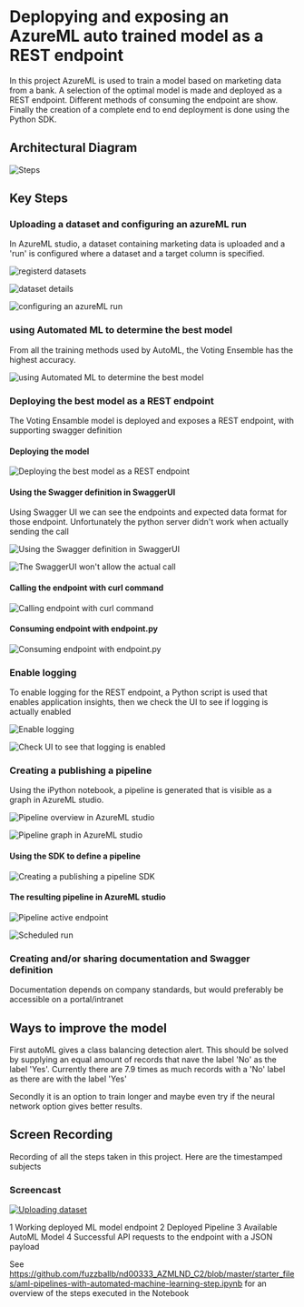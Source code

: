 # Deplopying and exposing an AzureML auto trained model as a REST endpoint

In this project AzureML is used to train a model based on marketing data from a bank. A selection of the optimal model is made and deployed as a REST endpoint. Different methods of consuming the endpoint are show. Finally the creation of a complete end to end deployment is done using the Python SDK.

## Architectural Diagram

![Steps](https://github.com/fuzzballb/nd00333_AZMLND_C2/blob/master/starter_files/Screenshots/Steps.PNG "Steps")

## Key Steps

### Uploading a dataset and configuring an azureML run

In AzureML studio, a dataset containing marketing data is uploaded and a 'run' is configured where a dataset and a target column is specified. 

![registerd datasets](https://github.com/fuzzballb/nd00333_AZMLND_C2/blob/master/starter_files/Screenshots/Review/1_1_registerd-dataset.PNG "registerd datasets")

![dataset details](https://github.com/fuzzballb/nd00333_AZMLND_C2/blob/master/starter_files/Screenshots/Review/1_dataset-available.PNG "datasets details")

![configuring an azureML run](https://github.com/fuzzballb/nd00333_AZMLND_C2/blob/master/starter_files/Screenshots/AutoMLrun.PNG "configuring an azureML run")


### using Automated ML to determine the best model

From all the training methods used by AutoML, the Voting Ensemble has the highest accuracy. 

![using Automated ML to determine the best model](https://github.com/fuzzballb/nd00333_AZMLND_C2/blob/master/starter_files/Screenshots/Trained_models.PNG "using Automated ML to determine the best model")


### Deploying the best model as a REST endpoint

The Voting Ensamble model is deployed and exposes a REST endpoint, with supporting swagger definition

#### Deploying the model
![Deploying the best model as a REST endpoint](https://github.com/fuzzballb/nd00333_AZMLND_C2/blob/master/starter_files/Screenshots/EndpointReady.PNG "Deploying the best model as a REST endpoint")

#### Using the Swagger definition in SwaggerUI

Using Swagger UI we can see the endpoints and expected data format for those endpoint. Unfortunately the python server didn't work when actually sending the call

![Using the Swagger definition in SwaggerUI](https://github.com/fuzzballb/nd00333_AZMLND_C2/blob/master/starter_files/Screenshots/SwaggerJSON.PNG "Using the Swagger definition in SwaggerUI")

![The SwaggerUI won't allow the actual call](https://github.com/fuzzballb/nd00333_AZMLND_C2/blob/master/starter_files/Screenshots/Review/3_http_server_issue.PNG "The SwaggerUI won't allow the actual call")

#### Calling the endpoint with curl command 
![Calling endpoint with curl command](https://github.com/fuzzballb/nd00333_AZMLND_C2/blob/master/starter_files/Screenshots/Review/Call_to_endpoint_curl.PNG "Calling endpoint with curl command")



#### Consuming endpoint with endpoint.py
![Consuming endpoint with endpoint.py](https://github.com/fuzzballb/nd00333_AZMLND_C2/blob/master/starter_files/Screenshots/Endpointpy_result.PNG "Consuming endpoint with endpoint.py")

### Enable logging

To enable logging for the REST endpoint, a Python script is used that enables application insights, then we check the UI to see if logging is actually enabled

![Enable logging](https://github.com/fuzzballb/nd00333_AZMLND_C2/blob/master/starter_files/Screenshots/Logs_output.PNG "Enable logging")


![Check UI to see that logging is enabled](https://github.com/fuzzballb/nd00333_AZMLND_C2/blob/master/starter_files/Screenshots/Review/2_application_insights_true.PNG "Check UI to see that logging is enabled")


	
### Creating a publishing a pipeline

Using the iPython notebook, a pipeline is generated that is visible as a graph in AzureML studio. 

![Pipeline overview in AzureML studio](https://github.com/fuzzballb/nd00333_AZMLND_C2/blob/master/starter_files/Screenshots/Review/4_Pipeline-overview-running-2.PNG "Pipeline overview in AzureML studio")

![Pipeline graph in AzureML studio](https://github.com/fuzzballb/nd00333_AZMLND_C2/blob/master/starter_files/Screenshots/Review/Published-pipeline-automl.PNG "Published Pipeline graph")




#### Using the SDK to define a pipeline

![Creating a publishing a pipeline SDK](https://github.com/fuzzballb/nd00333_AZMLND_C2/blob/master/starter_files/Screenshots/Creating_pipeline_1.png "Creating a publishing a pipeline SDK")

#### The resulting pipeline in AzureML studio


![Pipeline active endpoint](https://github.com/fuzzballb/nd00333_AZMLND_C2/blob/master/starter_files/Screenshots/Review/5_endpointstate_active.PNG "Pipeline active endpoint")


![Scheduled run](https://github.com/fuzzballb/nd00333_AZMLND_C2/blob/master/starter_files/Screenshots/Review/6_scheduled-run.PNG "Scheduled run")





### Creating and/or sharing documentation and Swagger definition

Documentation depends on company standards, but would preferably be accessible on a portal/intranet

## Ways to improve the model

First autoML gives a class balancing detection alert. This should be solved by supplying an equal amount of records that nave the label 'No' as the label 'Yes'. Currently there are 7.9 times as much records with a 'No' label as there are with the label 'Yes'

Secondly it is an option to train longer and maybe even try if the neural network option gives better results. 


## Screen Recording

Recording of all the steps taken in this project. Here are the timestamped subjects

### Screencast

[![Uploading dataset](https://img.youtube.com/vi/2GcoFIh7-6I/0.jpg)](https://www.youtube.com/watch?v=2GcoFIh7-6I)

1 Working deployed ML model endpoint
2 Deployed Pipeline
3 Available AutoML Model
4 Successful API requests to the endpoint with a JSON payload



See https://github.com/fuzzballb/nd00333_AZMLND_C2/blob/master/starter_files/aml-pipelines-with-automated-machine-learning-step.ipynb 
for an overview of the steps executed in the Notebook

